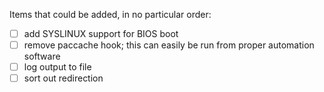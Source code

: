 Items that could be added, in no particular order:
* [ ] add SYSLINUX support for BIOS boot
* [ ] remove paccache hook; this can easily be run from proper automation software
* [ ] log output to file
* [ ] sort out redirection
